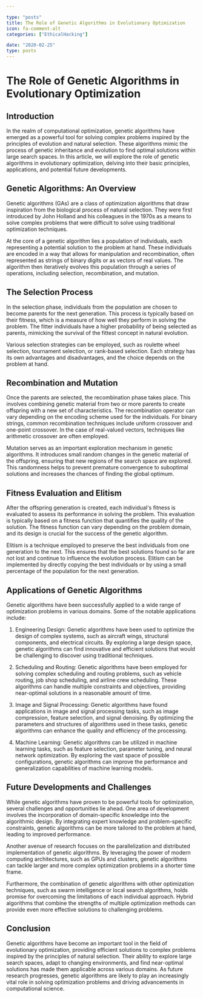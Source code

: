 ```yaml
---

type: "posts"
title: The Role of Genetic Algorithms in Evolutionary Optimization
icon: fa-comment-alt
categories: ["EthicalHacking"]

date: "2020-02-25"
type: posts
---
```





# The Role of Genetic Algorithms in Evolutionary Optimization

## Introduction

In the realm of computational optimization, genetic algorithms have emerged as a powerful tool for solving complex problems inspired by the principles of evolution and natural selection. These algorithms mimic the process of genetic inheritance and evolution to find optimal solutions within large search spaces. In this article, we will explore the role of genetic algorithms in evolutionary optimization, delving into their basic principles, applications, and potential future developments.

## Genetic Algorithms: An Overview

Genetic algorithms (GAs) are a class of optimization algorithms that draw inspiration from the biological process of natural selection. They were first introduced by John Holland and his colleagues in the 1970s as a means to solve complex problems that were difficult to solve using traditional optimization techniques.

At the core of a genetic algorithm lies a population of individuals, each representing a potential solution to the problem at hand. These individuals are encoded in a way that allows for manipulation and recombination, often represented as strings of binary digits or as vectors of real values. The algorithm then iteratively evolves this population through a series of operations, including selection, recombination, and mutation.

## The Selection Process

In the selection phase, individuals from the population are chosen to become parents for the next generation. This process is typically based on their fitness, which is a measure of how well they perform in solving the problem. The fitter individuals have a higher probability of being selected as parents, mimicking the survival of the fittest concept in natural evolution.

Various selection strategies can be employed, such as roulette wheel selection, tournament selection, or rank-based selection. Each strategy has its own advantages and disadvantages, and the choice depends on the problem at hand.

## Recombination and Mutation

Once the parents are selected, the recombination phase takes place. This involves combining genetic material from two or more parents to create offspring with a new set of characteristics. The recombination operator can vary depending on the encoding scheme used for the individuals. For binary strings, common recombination techniques include uniform crossover and one-point crossover. In the case of real-valued vectors, techniques like arithmetic crossover are often employed.

Mutation serves as an important exploration mechanism in genetic algorithms. It introduces small random changes in the genetic material of the offspring, ensuring that new regions of the search space are explored. This randomness helps to prevent premature convergence to suboptimal solutions and increases the chances of finding the global optimum.

## Fitness Evaluation and Elitism

After the offspring generation is created, each individual's fitness is evaluated to assess its performance in solving the problem. This evaluation is typically based on a fitness function that quantifies the quality of the solution. The fitness function can vary depending on the problem domain, and its design is crucial for the success of the genetic algorithm.

Elitism is a technique employed to preserve the best individuals from one generation to the next. This ensures that the best solutions found so far are not lost and continue to influence the evolution process. Elitism can be implemented by directly copying the best individuals or by using a small percentage of the population for the next generation.

## Applications of Genetic Algorithms

Genetic algorithms have been successfully applied to a wide range of optimization problems in various domains. Some of the notable applications include:

1. Engineering Design: Genetic algorithms have been used to optimize the design of complex systems, such as aircraft wings, structural components, and electrical circuits. By exploring a large design space, genetic algorithms can find innovative and efficient solutions that would be challenging to discover using traditional techniques.

2. Scheduling and Routing: Genetic algorithms have been employed for solving complex scheduling and routing problems, such as vehicle routing, job shop scheduling, and airline crew scheduling. These algorithms can handle multiple constraints and objectives, providing near-optimal solutions in a reasonable amount of time.

3. Image and Signal Processing: Genetic algorithms have found applications in image and signal processing tasks, such as image compression, feature selection, and signal denoising. By optimizing the parameters and structures of algorithms used in these tasks, genetic algorithms can enhance the quality and efficiency of the processing.

4. Machine Learning: Genetic algorithms can be utilized in machine learning tasks, such as feature selection, parameter tuning, and neural network optimization. By exploring the vast space of possible configurations, genetic algorithms can improve the performance and generalization capabilities of machine learning models.

## Future Developments and Challenges

While genetic algorithms have proven to be powerful tools for optimization, several challenges and opportunities lie ahead. One area of development involves the incorporation of domain-specific knowledge into the algorithmic design. By integrating expert knowledge and problem-specific constraints, genetic algorithms can be more tailored to the problem at hand, leading to improved performance.

Another avenue of research focuses on the parallelization and distributed implementation of genetic algorithms. By leveraging the power of modern computing architectures, such as GPUs and clusters, genetic algorithms can tackle larger and more complex optimization problems in a shorter time frame.

Furthermore, the combination of genetic algorithms with other optimization techniques, such as swarm intelligence or local search algorithms, holds promise for overcoming the limitations of each individual approach. Hybrid algorithms that combine the strengths of multiple optimization methods can provide even more effective solutions to challenging problems.

## Conclusion

Genetic algorithms have become an important tool in the field of evolutionary optimization, providing efficient solutions to complex problems inspired by the principles of natural selection. Their ability to explore large search spaces, adapt to changing environments, and find near-optimal solutions has made them applicable across various domains. As future research progresses, genetic algorithms are likely to play an increasingly vital role in solving optimization problems and driving advancements in computational science.